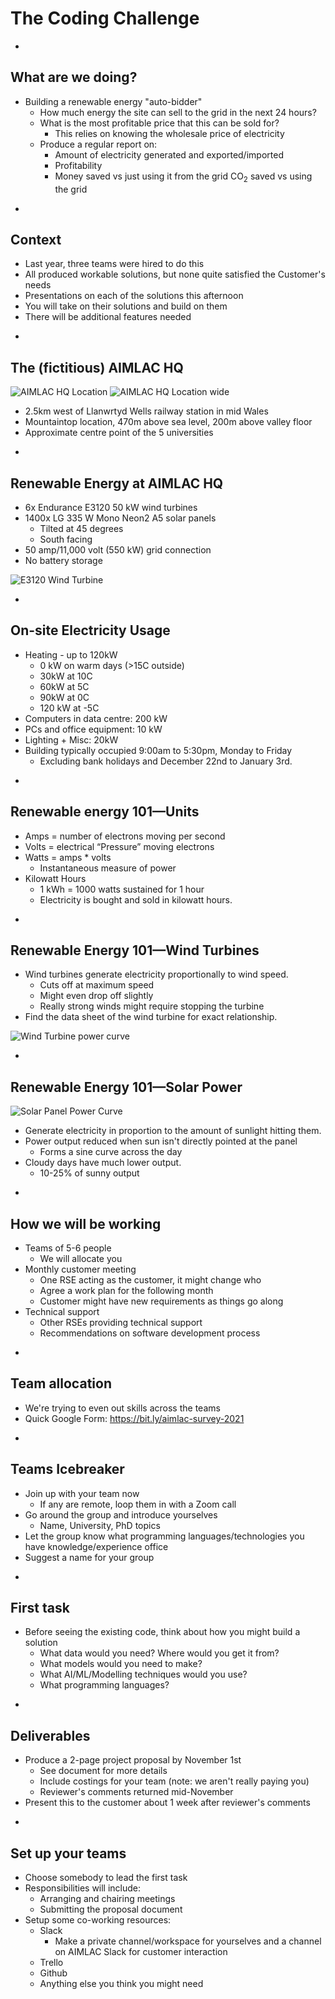 # The Coding Challenge

-

## What are we doing?

* Building a renewable energy "auto-bidder"
  * How much energy the site can sell to the grid in the next 24 hours?
  * What is the most profitable price that this can be sold for? 
    * This relies on knowing the wholesale price of electricity
  * Produce a regular report on:
    * Amount of electricity generated and exported/imported
    * Profitability
    * Money saved vs just using it from the grid CO<sub>2</sub> saved vs using the grid

-

## Context

* Last year, three teams were hired to do this
* All produced workable solutions, but none quite satisfied the Customer's needs
* Presentations on each of the solutions this afternoon
* You will take on their solutions and build on them
* There will be additional features needed

-

## The (fictitious) AIMLAC HQ

![AIMLAC HQ Location](images/aimlac-hq-map1.png)
![AIMLAC HQ Location wide](images/aimlac-hq-map2.png)

* 2.5km west of Llanwrtyd Wells railway station in mid Wales
* Mountaintop location, 470m above sea level, 200m above valley floor
* Approximate centre point of the 5 universities

-

## Renewable Energy at AIMLAC HQ

<div id="left" data-markdown>

* 6x Endurance E3120 50 kW wind turbines
* 1400x LG 335 W Mono Neon2 A5 solar panels
  * Tilted at 45 degrees
  * South facing
* 50 amp/11,000 volt (550 kW) grid connection
* No battery storage

</div>

<div id="right" data-markdown>

![E3120 Wind Turbine](images/e3120.jpg)

</div>

-

## On-site Electricity Usage

* Heating - up to 120kW
  * 0 kW on warm days (>15C outside)
  * 30kW at 10C
  * 60kW at 5C
  * 90kW at 0C
  * 120 kW at -5C
* Computers in data centre: 200 kW
* PCs and office equipment: 10 kW
* Lighting + Misc: 20kW
* Building typically occupied 9:00am to 5:30pm, Monday to Friday
  * Excluding bank holidays and December 22nd to January 3rd.

-

## Renewable energy 101&mdash;Units

<!-- TODO: add images -->


* Amps = number of electrons moving per second
* Volts = electrical “Pressure” moving electrons
* Watts = amps * volts
  * Instantaneous measure of power
* Kilowatt Hours
  * 1 kWh = 1000 watts sustained for 1 hour
  * Electricity is bought and sold in kilowatt hours.

-

## Renewable Energy 101&mdash;Wind Turbines

<div id="left" data-markdown>

* Wind turbines generate electricity proportionally to wind speed.
  * Cuts off at maximum speed
  * Might even drop off slightly
  * Really strong winds might require stopping the turbine
* Find the data sheet of the wind turbine for exact relationship.

</div>

<div id="right" data-markdown>

![Wind Turbine power curve](images/wind_powercurve.png)

</div>

-

## Renewable Energy 101&mdash;Solar Power

<!-- TODO: add images -->
![Solar Panel Power Curve](images/solar_powercurve.png)

* Generate electricity in proportion to the amount of sunlight hitting them.
* Power output reduced when sun isn't directly pointed at the panel
  * Forms a sine curve across the day
* Cloudy days have much lower output.
  * 10-25% of sunny output

-

## How we will be working

* Teams of 5-6 people
  * We will allocate you
* Monthly customer meeting
  * One RSE acting as the customer, it might change who
  * Agree a work plan for the following month
  * Customer might have new requirements as things go along
* Technical support
  * Other RSEs providing technical support
  * Recommendations on software development process

-

## Team allocation

* We're trying to even out skills across the teams
* Quick Google Form: <a href="https://bit.ly/aimlac-survey-2021">https://bit.ly/aimlac-survey-2021</a>

-

## Teams Icebreaker

* Join up with your team now
  * If any are remote, loop them in with a Zoom call
* Go around the group and introduce yourselves
  * Name, University, PhD topics
* Let the group know what programming languages/technologies you have knowledge/experience office
* Suggest a name for your group

-

## First task

* Before seeing the existing code, think about how you might build a solution
  * What data would you need? Where would you get it from?
  * What models would you need to make?
  * What AI/ML/Modelling techniques would you use?
  * What programming languages?

-

## Deliverables

* Produce a 2-page project proposal by November 1st
  * See document for more details
  * Include costings for your team (note\: we aren't really paying you)
  * Reviewer's comments returned mid-November
* Present this to the customer about 1 week after reviewer's comments

-

## Set up your teams

* Choose somebody to lead the first task
* Responsibilities will include:
  * Arranging and chairing meetings
  * Submitting the proposal document
* Setup some co-working resources:
  * Slack
    * Make a private channel/workspace for yourselves and a channel on AIMLAC Slack for customer interaction
  * Trello
  * Github
  * Anything else you think you might need

